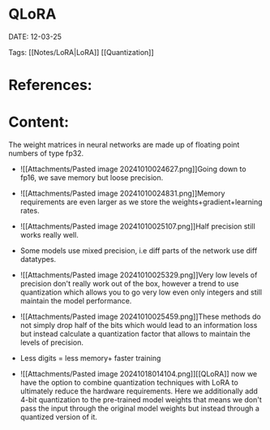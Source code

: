 
# QLoRA


DATE:  12-03-25


Tags: [[Notes/LoRA|LoRA]] [[Quantization]]

# References: 




# Content:

The weight matrices in neural networks are made up of floating point numbers of type fp32.
- ![[Attachments/Pasted image 20241010024627.png]]Going down to fp16, we save memory but loose precision.
- ![[Attachments/Pasted image 20241010024831.png]]Memory requirements are even larger as we store the weights+gradient+learning rates.
- ![[Attachments/Pasted image 20241010025107.png]]Half precision still works really well. 
- Some models use mixed precision, i.e diff parts of the network use diff datatypes.
- ![[Attachments/Pasted image 20241010025329.png]]Very low levels of precision don't really work out of the box, however a trend to use quantization which allows you to go very low even only integers and still maintain the model performance.
- ![[Attachments/Pasted image 20241010025459.png]]These methods do not simply drop half of the bits which would lead to an information loss but instead calculate a quantization factor that allows to maintain the levels of precision.
- Less digits = less memory+ faster training




- ![[Attachments/Pasted image 20241018014104.png]][[QLoRA]] now we have the option to combine quantization techniques with LoRA to ultimately reduce the hardware requirements. Here we additionally add 4-bit quantization to the pre-trained model weights that means we don't pass the input through the original model weights but instead through a quantized version of it.


